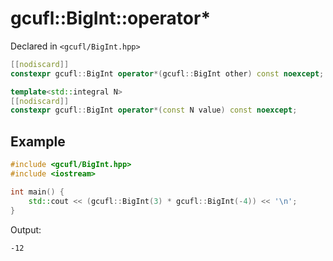 # gcufl::BigInt::operator*
Declared in `<gcufl/BigInt.hpp>`
```cpp
[[nodiscard]]
constexpr gcufl::BigInt operator*(gcufl::BigInt other) const noexcept;

template<std::integral N>
[[nodiscard]]
constexpr gcufl::BigInt operator*(const N value) const noexcept;
```
## Example
```cpp
#include <gcufl/BigInt.hpp>
#include <iostream>

int main() {
	std::cout << (gcufl::BigInt(3) * gcufl::BigInt(-4)) << '\n';
}
```
Output:
```
-12
```
